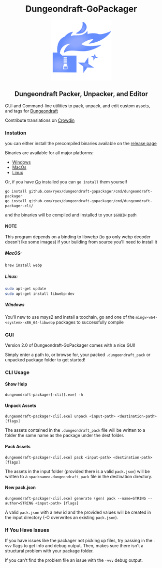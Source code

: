 <div align="center">

# Dungeondraft-GoPackager

  <img src="cmd/dungeondraft-packager/Icon.png" width="200"> 

## Dungeondraft Packer, Unpacker, and Editor

</div>



GUI and Command-line utilities to pack, unpack, and edit custom assets, and tags for [Dungeondraft](https://dungeondraft.net/)

Contribute translations on [Crowdin](https://crowdin.com/project/dundeondraft-gopackager)


### Instation

you can either install the precompiled binaries available on the [release page](https://github.com/Ryex/Dungeondraft-GoPackager/releases)

Binaries are available for all major platforms:

- [Windows](https://github.com/Ryex/Dungeondraft-GoPackager/releases/download/Dungeondraft-GoPackager-Windows.zip)
- [MacOs](https://github.com/Ryex/Dungeondraft-GoPackager/releases/download/Dungeondraft-GoPackager-macOS.zip)
- [Linux](https://github.com/Ryex/Dungeondraft-GoPackager/releases/download/Dungeondraft-GoPackager-Linux.tgz)

Or, if you have [Go](https://go.dev/) installed you can `go install` them yourself

```shell
go install github.com/ryex/dungeondraft-gopackager/cmd/dungeondraft-packager
go install github.com/ryex/dungeondraft-gopackager/cmd/dungeondraft-packager-cli/
```

and the binaries will be complied and installed to your `$GOBIN` path

#### NOTE

This program depends on a binding to libwebp (to go only webp decoder doesn't lke some images)
if your building from source you'll need to install it
##### MacOS:
```bash
brew install webp
```
##### Linux:
```bash
sudo apt-get update
sudo apt-get install libwebp-dev
```
##### Windows


You'll new to use msys2 and install a toochain, go and one of the `mingw-w64-<system>-x86_64-libwebp` packages to successfully compile


### GUI
Version 2.0 of Dungeondraft-GoPackager comes with a nice GUI!

Simply enter a path to, or browse for, your packed `.dungeondraft_pack` or unpacked package folder to get started!


<!-- TODO: ADD Nice GUI images -->


### CLI Usage

#### Show Help
```
dungeondraft-packager[-cli][.exe] -h
```

#### Unpack Assets
```
dungeondraft-packager-cli[.exe] unpack <input-path> <destination-path> [flags]
```
The assets contained in the `.dungeondraft_pack`  file will be written to a folder the same name as the package under the dest folder.

#### Pack Assets
```
dungeondraft-packager-cli[.exe] pack <input-path> <destination-path> [flags]
```
The assets in the input folder (provided there is a valid `pack.json`) will be written to a `<packname>.dungeondraft_pack` file in the destination directory.

#### New pack.json
```
dungeondraft-packager-cli[.exe] generate (gen) pack --name=STRING --author=STRING <input-path> [flags]
```
A valid `pack.json` with a new id and the provided values will be created in the input directory (-O overwrites an existing `pack.json`).


### If You Have Issues

If you have issues like the packager not picking up files, try passing in the `-vvv` flags to get info and debug output. Then, makes sure there isn't a structural problem with your package folder.

If you can't find the problem file an issue with the `-vvv` debug output.
